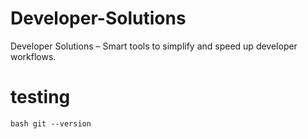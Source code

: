 # Developer-Solutions
Developer Solutions – Smart tools to simplify and speed up developer workflows.
# testing 
``` bash git --version ```
